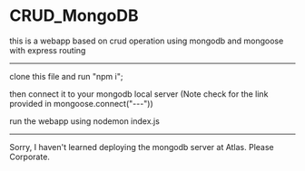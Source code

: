 # CRUD_MongoDB
this is a webapp based on crud operation using mongodb and mongoose with express routing



-------------------------------------------------

clone this file and run "npm i";

then connect it to your mongodb local server (Note check for the link provided in mongoose.connect("---"))

run the webapp using nodemon index.js

----------------------------------------------------

Sorry, I haven't learned deploying the mongodb server at Atlas. Please Corporate.
